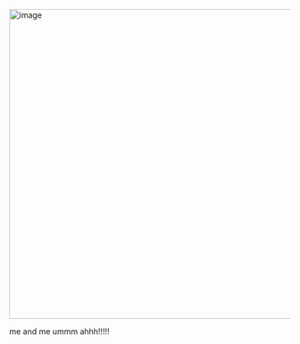 











<img width="761" height="556" alt="image" src="https://github.com/user-attachments/assets/3a492149-340c-41dd-8287-85415e7601a0" />


me and me ummm ahhh!!!!!
